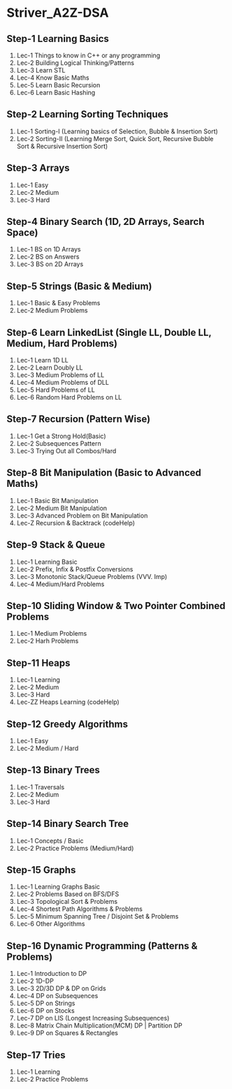 # Striver_A2Z-DSA

## Step-1 Learning Basics
1. Lec-1 Things to know in C++ or any programming
2. Lec-2 Building Logical Thinking/Patterns
3. Lec-3 Learn STL
4. Lec-4 Know Basic Maths
5. Lec-5 Learn Basic Recursion
6. Lec-6 Learn Basic Hashing


## Step-2 Learning Sorting Techniques
1. Lec-1 Sorting-I (Learning basics of Selection, Bubble & Insertion Sort)
2. Lec-2 Sorting-II (Learning Merge Sort, Quick Sort, Recursive Bubble Sort & Recursive Insertion Sort)


## Step-3 Arrays 
1. Lec-1 Easy
2. Lec-2 Medium
3. Lec-3 Hard


## Step-4 Binary Search (1D, 2D Arrays, Search Space)
1. Lec-1 BS on 1D Arrays
2. Lec-2 BS on Answers
3. Lec-3 BS on 2D Arrays


## Step-5 Strings (Basic & Medium)
1. Lec-1 Basic & Easy Problems
2. Lec-2 Medium Problems


## Step-6 Learn LinkedList (Single LL, Double LL, Medium, Hard Problems)
1. Lec-1 Learn 1D LL
2. Lec-2 Learn Doubly LL
3. Lec-3 Medium Problems of LL
4. Lec-4 Medium Problems of DLL
5. Lec-5 Hard Problems of LL
6. Lec-6 Random Hard Problems on LL


## Step-7 Recursion (Pattern Wise)
1. Lec-1 Get a Strong Hold(Basic)
2. Lec-2 Subsequences Pattern
3. Lec-3 Trying Out all Combos/Hard


## Step-8 Bit Manipulation (Basic to Advanced Maths)
1. Lec-1 Basic Bit Manipulation
2. Lec-2 Medium Bit Manipulation
3. Lec-3 Advanced Problem on Bit Manipulation
4. Lec-Z Recursion & Backtrack (codeHelp)


## Step-9 Stack & Queue
1. Lec-1 Learning Basic
2. Lec-2 Prefix, Infix & Postfix Conversions
3. Lec-3 Monotonic Stack/Queue Problems (VVV. Imp)
4. Lec-4 Medium/Hard Problems


## Step-10 Sliding Window & Two Pointer Combined Problems
1. Lec-1 Medium Problems
2. Lec-2 Harh Problems


## Step-11 Heaps
1. Lec-1 Learning
2. Lec-2 Medium
3. Lec-3 Hard
4. Lec-ZZ Heaps Learning (codeHelp)


## Step-12 Greedy Algorithms
1. Lec-1 Easy
2. Lec-2 Medium / Hard


## Step-13 Binary Trees
1. Lec-1 Traversals
2. Lec-2 Medium
3. Lec-3 Hard


## Step-14 Binary Search Tree
1. Lec-1 Concepts / Basic
2. Lec-2 Practice Problems (Medium/Hard)


## Step-15 Graphs
1. Lec-1 Learning Graphs Basic
2. Lec-2 Problems Based on BFS/DFS
3. Lec-3 Topological Sort & Problems
4. Lec-4 Shortest Path Algorithms & Problems
5. Lec-5 Minimum Spanning Tree / Disjoint Set & Problems
6. Lec-6 Other Algorithms


## Step-16 Dynamic Programming (Patterns & Problems)
1. Lec-1 Introduction to DP
2. Lec-2 1D-DP
3. Lec-3 2D/3D DP & DP on Grids
4. Lec-4 DP on Subsequences
5. Lec-5 DP on Strings
6. Lec-6 DP on Stocks
7. Lec-7 DP on LIS (Longest Increasing Subsequences)
8. Lec-8 Matrix Chain Multiplication(MCM) DP | Partition DP
9. Lec-9 DP on Squares & Rectangles 


## Step-17 Tries
1. Lec-1 Learning
2. Lec-2 Practice Problems

